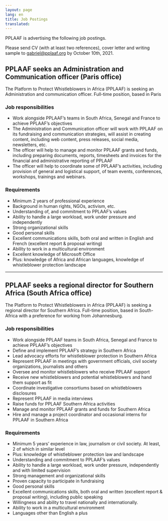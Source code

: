 ```yaml
---
layout: page
lang: en
title: Job Postings
translated: 
---
```


PPLAAF is advertising the following job postings. 

Please send CV (with at least two references), cover letter and writing sample to [gabriel@pplaaf.org](mailto:gabriel@pplaaf.org) by
October 10th, 2021.

## PPLAAF seeks an Administration and Communication officer (Paris office) 
The Platform to Protect Whistleblowers in Africa (PPLAAF) is seeking an Administration and communication officer. Full-time position, based in Paris

### Job responsibilities
- Work alongside PPLAAF’s teams in South Africa, Senegal and France to achieve PPLAAF’s objectives
- The Administration and Communication officer will work with PPLAAF on its fundraising and communication strategies, will assist in creating content, including web content, press releases, social media, newsletters, etc.
- The officer will help to manage and monitor PPLAAF grants and funds, including preparing documents, reports, timesheets and invoices for the financial and administrative reporting of PPLAAF
- The officer will help to coordinate some of PPLAAF’s activities, including provision of general and logistical support, of team events, conferences, workshops, trainings and webinars.

### Requirements
- Minimum 2 years of professional experience
- Background in human rights, NGOs, activism, etc.
- Understanding of, and commitment to PPLAAF’s values
- Ability to handle a large workload, work under pressure and independently
- Strong organizational skills
- Good personal skills
- Excellent communications skills, both oral and written in English and French (excellent report & proposal writing)
- Ability to work in a multicultural environment
- Excellent knowledge of Microsoft Office
- Plus: knowledge of Africa and African languages, knowledge of whistleblower protection landscape


----------------------

## PPLAAF seeks a regional director for Southern Africa (South Africa office)
The Platform to Protect Whistleblowers in Africa (PPLAAF) is seeking a regional director for Southern
Africa. Full-time position, based in South-Africa with a preference for working from Johannesburg.

### Job responsibilities
- Work alongside PPLAAF teams in South Africa, Senegal and France to achieve PPLAAF’s objectives
- Define and implement PPLAAF’s strategy in Southern Africa
- Lead advocacy efforts for whistleblower protection in Southern Africa
- Represent PPLAAF in meetings with government officials, civil society organizations, journalists and others
- Oversee and monitor whistleblowers who receive PPLAAF support
- Receive new whistleblowers and potential whistleblowers and hand them support as fit
- Coordinate investigative consortiums based on whistleblowers disclosures
- Represent PPLAAF in media interviews
- Raise funds for PPLAAF Southern Africa activities
- Manage and monitor PPLAAF grants and funds for Southern Africa
- Hire and manage a project coordinator and occasional interns for PPLAAF in Southern Africa

### Requirements
- Minimum 5 years’ experience in law, journalism or civil society. At least, 2 of which in similar level
- Plus: knowledge of whistleblower protection law and landscape
- Understanding and commitment to PPLAAF’s values
- Ability to handle a large workload, work under pressure, independently and with limited supervision
- Strong management and organizational skills
- Proven capacity to participate in fundraising
- Good personal skills
- Excellent communications skills, both oral and written (excellent report & proposal writing), including public speaking
- Willingness and ability to travel nationally and internationally.
- Ability to work in a multicultural environment
- Languages other than English a plus


